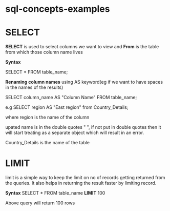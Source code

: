 # sql-concepts-examples

# SELECT

**SELECT** is used to select columns we want to view and **From** is the table from which those column name lives

**Syntax**

SELECT * FROM table_name;

**Renaming column names** using AS keyword(eg if we want to have spaces in the names of the results)

SELECT column_name AS "Column Name"
  FROM table_name;

  e.g SELECT region AS "East region" from Country_Details;

  where 
  region is the name of the column

  upated name is in the double quotes " ", if not put in double quotes then it will start treating as a separate object which will result in an error.

  Country_Details is the name of the table

# LIMIT

limit is a simple way to keep the limit on no of records getting returned from the queries. It also helps in returning the result faster by limiting record.

**Syntax**
  SELECT * FROM table_name **LIMIT** 100

Above query will return 100 rows
